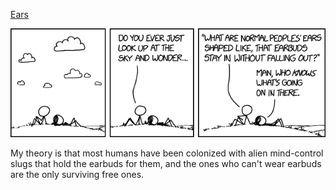 [Ears](https://xkcd.com/1899)

![Ears](./random_comic.png)

My theory is that most humans have been colonized with alien mind-control slugs that hold the earbuds for them, and the ones who can't wear earbuds are the only surviving free ones.

